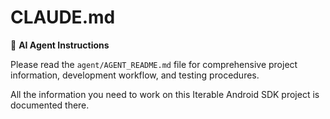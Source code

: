 # CLAUDE.md

🤖 **AI Agent Instructions**

Please read the `agent/AGENT_README.md` file for comprehensive project information, development workflow, and testing procedures.

All the information you need to work on this Iterable Android SDK project is documented there. 